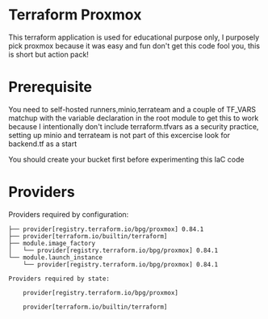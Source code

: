 # Terraform Proxmox
This terraform application is used for educational purpose only, I purposely pick proxmox because it was easy and fun don't get this code fool you, this is short but action pack!

# Prerequisite 
You need to self-hosted runners,minio,terrateam and a couple of TF_VARS matchup with the variable declaration in the root module to get this to work because I intentionally don't include terraform.tfvars as a security practice, setting up minio and terrateam is not part of this excercise look for backend.tf as a start

You should create your bucket first before experimenting this IaC code

# Providers

Providers required by configuration:
```
├── provider[registry.terraform.io/bpg/proxmox] 0.84.1
├── provider[terraform.io/builtin/terraform]
├── module.image_factory
│   └── provider[registry.terraform.io/bpg/proxmox] 0.84.1
└── module.launch_instance
    └── provider[registry.terraform.io/bpg/proxmox] 0.84.1

Providers required by state:

    provider[registry.terraform.io/bpg/proxmox]

    provider[terraform.io/builtin/terraform]
```

